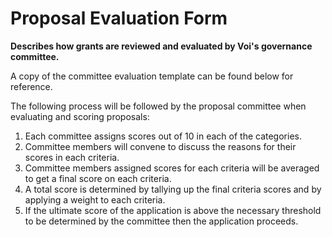# **Proposal Evaluation Form**
**Describes how grants are reviewed and evaluated by Voi's governance committee.**

A copy of the committee evaluation template can be found below for reference. 

The following process will be followed by the proposal committee when evaluating and scoring proposals: 

1. Each committee assigns scores out of 10 in each of the categories.
2. Committee members will convene to discuss the reasons for their scores in each criteria.
3. Committee members assigned scores for each criteria will be averaged to get a final score on each criteria.
4. A total score is determined by tallying up the final criteria scores and by applying a weight to each criteria.
5. If the ultimate score of the application is above the necessary threshold to be determined by the committee then the application proceeds.

